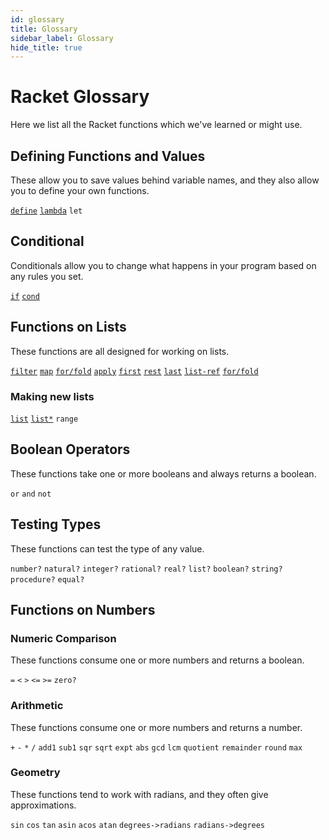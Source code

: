 ```yaml
---
id: glossary
title: Glossary
sidebar_label: Glossary
hide_title: true
---
```


# Racket Glossary

Here we list all the Racket functions which we've learned or might use.

## Defining Functions and Values

These allow you to save values behind variable names, and they also allow you to
define your own functions.

[`define`](define.md)
[`lambda`](lambda.md)
`let`

## Conditional

Conditionals allow you to change what happens in your program based on any rules
you set.

[`if`](if.md)
[`cond`](cond.md)

## Functions on Lists

These functions are all designed for working on lists.

[`filter`](function-sequence.md)
[`map`](function-sequence.md)
[`for/fold`](function-sequence.md)
[`apply`](function-sequence.md)
[`first`](function-sequence.md)
[`rest`](function-sequence.md)
[`last`](function-sequence.md)
[`list-ref`](function-sequence.md)
[`for/fold`](fold.md)

### Making new lists

[`list`](function-sequence.md)
[`list*`](function-sequence.md)
`range`

## Boolean Operators

These functions take one or more booleans and always returns a boolean.

`or`
`and`
`not`

## Testing Types

These functions can test the type of any value.

`number?`
`natural?`
`integer?`
`rational?`
`real?`
`list?`
`boolean?`
`string?`
`procedure?`
`equal?`

## Functions on Numbers

### Numeric Comparison

These functions consume one or more numbers and returns a boolean.

`=`
`<`
`>`
`<=`
`>=`
`zero?`

### Arithmetic

These functions consume one or more numbers and returns a number.

`+`
`-`
`*`
`/`
`add1`
`sub1`
`sqr`
`sqrt`
`expt`
`abs`
`gcd`
`lcm`
`quotient`
`remainder`
`round`
`max`

### Geometry

These functions tend to work with radians, and they often give approximations.

`sin`
`cos`
`tan`
`asin`
`acos`
`atan`
`degrees->radians`
`radians->degrees`

